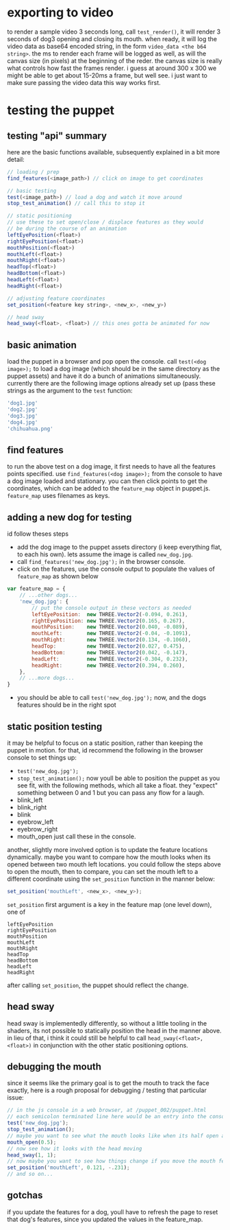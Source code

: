 # exporting to video
to render a sample video 3 seconds long, call `test_render()`, it will render 3 seconds of dog3 opening and closing its mouth.
when ready, it will log the video data as base64 encoded string, in the form `video_data <the b64 string>`. the ms to render
each frame will be logged as well, as will the canvas size (in pixels) at the beginning of the reder. the canvas size is really what
controls how fast the frames render. i guess at around 300 x 300 we might be able to get about 15-20ms a frame, but well see. i just want to 
make sure passing the video data this way works first.

# testing the puppet

## testing "api" summary
here are the basic functions available, subsequently explained in a bit more detail:
```javascript
// loading / prep
find_features(<image_path>) // click on image to get coordinates

// basic testing
test(<image_path>) // load a dog and watch it move around
stop_test_animation() // call this to stop it

// static positioning
// use these to set open/close / displace features as they would
// be during the course of an animation
leftEyePosition(<float>)
rightEyePosition(<float>)
mouthPosition(<float>)
mouthLeft(<float>)
mouthRight(<float>)
headTop(<float>)
headBottom(<float>)
headLeft(<float>)
headRight(<float>)

// adjusting feature coordinates
set_position(<feature key string>, <new_x>, <new_y>)

// head sway
head_sway(<float>, <float>) // this ones gotta be animated for now
```

## basic animation
load the puppet in a browser and pop open the console. call `test(<dog image>);` to load a dog image (which should be in the same
directory as the puppet assets) and have it do a bunch of animations simultaneously. currently there are the following image options already set up (pass these strings as the argument to the `test` function:
```javascript
'dog1.jpg'
'dog2.jpg'
'dog3.jpg'
'dog4.jpg'
'chihuahua.png'
```

## find features
to run the above test on a dog image, it first needs to have all the features points specified. use `find_features(<dog image>);` from the console
to have a dog image loaded and stationary. you can then click points to get the coordinates, which can be added to the `feature_map` object in puppet.js.
`feature_map` uses filenames as keys.

## adding a new dog for testing
id follow theses steps
* add the dog image to the puppet assets directory (i keep everything flat, to each his own). lets assume the image is called `new_dog.jpg`.
* call `find_features('new_dog.jpg');` in the browser console.
* click on the features, use the console output to populate the values of `feature_map` as shown below
``` javascript
var feature_map = {
    // ...other dogs...
    'new_dog.jpg': {
        // put the console output in these vectors as needed
        leftEyePosition:  new THREE.Vector2(-0.094, 0.261),
        rightEyePosition: new THREE.Vector2(0.165, 0.267),
        mouthPosition:    new THREE.Vector2(0.040, -0.089),
        mouthLeft:        new THREE.Vector2(-0.04, -0.1091),
        mouthRight:       new THREE.Vector2(0.134, -0.1060),
        headTop:          new THREE.Vector2(0.027, 0.475),
        headBottom:       new THREE.Vector2(0.042, -0.147),
        headLeft:         new THREE.Vector2(-0.304, 0.232),
        headRight:        new THREE.Vector2(0.394, 0.260),
    },
    // ...more dogs...
}
```
* you should be able to call `test('new_dog.jpg');` now, and the dogs features should be in the right spot


## static position testing
it may be helpful to focus on a static position, rather than keeping the puppet in motion. for that, id recommend the following
in the browser console to set things up:
* `test('new_dog.jpg');`
* `stop_test_animation();`
now youll be able to position the puppet as you see fit, with the following methods, which all take a float. they "expect" something
between 0 and 1 but you can pass any flow for a laugh.
* blink_left
* blink_right
* blink
* eyebrow_left
* eyebrow_right
* mouth_open
just call these in the console.

another, slightly more involved option is to update the feature locations dynamically. maybe you want to compare how the mouth looks when its opened
between two mouth left locations. you could follow the steps above to open the mouth, then to compare, you can set the mouth left to a different coordinate
using the `set_position` function in the manner below:
```javascript
set_position('mouthLeft', <new_x>, <new_y>);
```

`set_position` first argument is a key in the feature map (one level down), one of 
```
leftEyePosition
rightEyePosition
mouthPosition
mouthLeft
mouthRight
headTop
headBottom
headLeft
headRight
```

after calling `set_position`, the puppet should reflect the change.

## head sway
head sway is implementedly differently, so without a little tooling in the shaders, its not possible to statically position the head in the manner above.
in lieu of that, i think it could still be helpful to call `head_sway(<float>, <float>)` in conjunction with the other static positioning options.

## debugging the mouth
since it seems like the primary goal is to get the mouth to track the face exactly, here is a rough proposal for debugging / testing that particular issue:
``` javascript
// in the js console in a web browser, at /puppet_002/puppet.html
// each semicolon terminated line here would be an entry into the console
test('new_dog.jpg');
stop_test_animation();
// maybe you want to see what the mouth looks like when its half open and the head is moving
mouth_open(0.5);
// now see how it looks with the head moving
head_sway(1, 1);
// now maybe you want to see how things change if you move the mouth feature points around
set_position('mouthLeft', 0.121, -.231);
// and so on...
```

## gotchas
if you update the features for a dog, youll have to refresh the page to reset that dog's features, since you updated the values in the feature_map.
